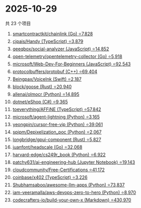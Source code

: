 # 2025-10-29

共 23 个项目

<!-- BEGIN GITHUB -->
<!-- 最后更新时间 2025-10-29 20:18:45 +0800 -->
1. [smartcontractkit/chainlink (Go) ⭐7,828](https://github.com/smartcontractkit/chainlink)
1. [cjpais/Handy (TypeScript) ⭐3,879](https://github.com/cjpais/Handy)
1. [qeeqbox/social-analyzer (JavaScript) ⭐14,852](https://github.com/qeeqbox/social-analyzer)
1. [open-telemetry/opentelemetry-collector (Go) ⭐5,918](https://github.com/open-telemetry/opentelemetry-collector)
1. [microsoft/Web-Dev-For-Beginners (JavaScript) ⭐92,543](https://github.com/microsoft/Web-Dev-For-Beginners)
1. [protocolbuffers/protobuf (C++) ⭐69,404](https://github.com/protocolbuffers/protobuf)
1. [Beingpax/VoiceInk (Swift) ⭐2,187](https://github.com/Beingpax/VoiceInk)
1. [block/goose (Rust) ⭐20,940](https://github.com/block/goose)
1. [allenai/olmocr (Python) ⭐14,895](https://github.com/allenai/olmocr)
1. [dotnet/eShop (C#) ⭐9,365](https://github.com/dotnet/eShop)
1. [toeverything/AFFiNE (TypeScript) ⭐57,842](https://github.com/toeverything/AFFiNE)
1. [microsoft/agent-lightning (Python) ⭐3,165](https://github.com/microsoft/agent-lightning)
1. [yeongpin/cursor-free-vip (Python) ⭐39,061](https://github.com/yeongpin/cursor-free-vip)
1. [spipm/Depixelization_poc (Python) ⭐2,067](https://github.com/spipm/Depixelization_poc)
1. [longbridge/gpui-component (Rust) ⭐5,827](https://github.com/longbridge/gpui-component)
1. [juanfont/headscale (Go) ⭐32,068](https://github.com/juanfont/headscale)
1. [harvard-edge/cs249r_book (Python) ⭐6,922](https://github.com/harvard-edge/cs249r_book)
1. [patchy631/ai-engineering-hub (Jupyter Notebook) ⭐19,143](https://github.com/patchy631/ai-engineering-hub)
1. [cloudcommunity/Free-Certifications ⭐41,172](https://github.com/cloudcommunity/Free-Certifications)
1. [coinbase/x402 (TypeScript) ⭐3,226](https://github.com/coinbase/x402)
1. [Shubhamsaboo/awesome-llm-apps (Python) ⭐73,837](https://github.com/Shubhamsaboo/awesome-llm-apps)
1. [iam-veeramalla/aws-devops-zero-to-hero (Python) ⭐8,970](https://github.com/iam-veeramalla/aws-devops-zero-to-hero)
1. [codecrafters-io/build-your-own-x (Markdown) ⭐430,970](https://github.com/codecrafters-io/build-your-own-x)
<!-- END GITHUB -->